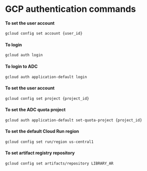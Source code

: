 # GCP authentication commands

#### To set the user account
```bash
gcloud config set account {user_id}
```

#### To login
```bash
gcloud auth login
```

#### To login to ADC
```bash
gcloud auth application-default login
```

#### To set the user account
```bash
gcloud config set project {project_id}
```

#### To set the ADC quota project
```bash
gcloud auth application-default set-quota-project {project_id}
```

#### To set the default Cloud Run region
```bash
gcloud config set run/region us-central1
```

#### To set artifact registry repository
```bash
gcloud config set artifacts/repository LIBRARY_AR
```